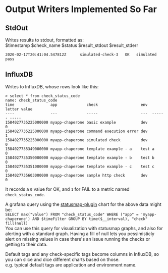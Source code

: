 # Output Writers Implemented So Far

## StdOut
Writes results to stdout, formatted as:  
$timestamp $check_name $status $result_stdout $result_stderr  
```
2020-02-17T20:41:04.547812Z      simulated-check-3   OK   simulated pass
```

## InfluxDB
Writes to InfluxDB, whose rows look like this:
```
> select * from check_status_code
name: check_status_code
time                app             check                   env  letter value
----                ---             -----                   ---  ------ -----
1584027735225000000 myapp-chaperone basic example           dev         0
1584027735225000000 myapp-chaperone command execution error dev         1
1584027735225000000 myapp-chaperone simulated check         dev         0
1584027735349000000 myapp-chaperone template example - a    test a      0
1584027735350000000 myapp-chaperone template example - b    test b      0
1584027735351000000 myapp-chaperone template example - c    test c      0
1584027735603000000 myapp-chaperone sample http check       dev         0
```
It records a `0` value for OK, and `1` for FAIL to a metric named `check_status_code`.  

A grafana query using the [statusmap-plugin](https://grafana.com/grafana/plugins/flant-statusmap-panel) chart for the above data might be:  
`SELECT max("value") FROM "check_status_code" WHERE ("app" = 'myapp-chaperone') AND $timeFilter GROUP BY time($__interval), "check" fill(null)`  
You can use this query for visualization with statusmap graphs, and also for alerting with a standard graph. 
Having a fill of null lets you pessimisticly alert on missing values in case there's an issue running the checks or getting to their data.  

Default tags and any check-specific tags become columns in InfluxDB, so you can slice and dice different charts based on those.  
e.g. typical default tags are application and environment name.
